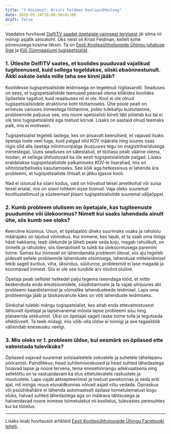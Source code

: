 ```yaml
---
title: "3 Küsimust: Kristi Feldman Koolipsühholoog"
date: 2018-03-14T16:00:50+01:00
draft: false
---
```


Vaadates huvitavat [DelfiTV saadet õpetajate vaimsest tervisest](http://tv.delfi.ee/saated/delfi-tv-erisaade-eesti-haridussusteemi-varjatud-saladus-igal-kolmandal-opetajal-voib-olla-vaimse-tervise-probleeme?id=81275565) jäi silma nii mõnigi asjalik seisukoht. Üks neist oli Kristi Feldman, kellelt kohe põnevusega küsima läksin. Ta on [Eesti Koolipsühholoogide Ühingu juhatuse liige](http://koolipsyhholoogid.ee/juhatus/liikmed/) ja [Kiili Gümnaasiumi tugispetsialist](https://kiilikool.edupage.org/text5/). 

### 1. Ütlesite DelfiTV saates, et koolides puuduvad vajalikud tugiteenused, kuid sellega tegeldakse, siiski ebaõnnestunult. Äkki oskate öelda mille taha see kinni jääb?

Koolidesse tugispetsialistide leidmisega on tegeletud riigitasandil. Seaduses on sees, et tugispetsialistide teenused peavad olema kõikides koolides õpilastele tagatud, kuid reaalsuses nii ei ole. Kool ei ole olnud tugispetsialistidele atraktiivne koht töötamiseks. Ühe poole pealt on erinevas vanuses inimestega töötamine, pidev tulekahju kustutamine, probleemide paljusus see, mis noore spetsialisti kiirelt läbi põletab kui tal ei ole teisi tugispetsialiste ega toetust kõrval. Lisaks on aastaid olnud teemaks palk, mis ei motiveeri.

Tugispetsialist tegeleb lastega, kes on piisavalt keerulised, et vajavad lisaks õpetaja toele veel tuge, kuid palgad olid KOV määrata ning suures osas riigis olid alla õpetaja miinimumpalga (kusjuures tegu on magistriharidusega inimestega). Uues seaduses on sätestatud, et töötasu peab väärne olema, loodan, et sellega ühtlustuvad ka üle eesti tugispetsialistide palgad. Lisaks eraldatakse tugispetsialistide palkamiseks KOV-le lisarahad, mis on sihtotstarbeliseks kasutamiseks. See kõik aga hetkeseisus ei lahenda ära probleemi, et tugispetsialiste lihtsalt ei jätku igasse kooli.

Nad ei istunud ka siiani kodus, vaid on hõivatud teisel ametikohal või suisa teisel erialal, mis on siiani rohkem sisse toonud. Vaja oleks suuremat koolitustellimust ja süsteemset plaani tugispetsialistide suuremal väljaõppel.

### 2. Kumb probleem olulisem on õpetajale, kas tugiteenuste puudumine või ülekoormus? Nimelt kui saaks lahendada ainult ühe, siis kumb see oleks?

Keeruline küsimus. Usun, et õpetajatöö üheks suurimaks osaks ja rahulolu määrajaks on tajutud võimekus. Kui inimene, kes tajub, et ta saab oma tööga hästi hakkama, teeb ületunde ja läheb peale seda koju, magab rahulikult, on õnnelik ja rahulolev, siis tõenäoliselt ta tuleb ka ülekoormusega paremini toime. Samas kui inimesel on lahendamata probleem üleval, siis aju tegeleb pidevalt sellele probleemile lahenduste otsimisega, lahenduse mitteleidmisel tekib sageli kurbus, viha, üksindus, süütunne, probleemid ei lase magada ja koormavad inimest. Siis ei ole see tundide arv niivõrd oluline.

Õpetaja peab sellistel hetkedel palju tegema iseendaga tööd, et mitte keskenduda enda emotsioonidele, süüdistamisele ja ta vajab siinjuures abi probleemi kaardistamisel ja võimalike lahendusteede leidmisel. Laps oma probleemiga jääb ja täiskasvanute käes on võti lahenduste leidmiseks.

Siinkohal tulebki mängu tugispetsialist, kes aitab enda ettevalmistusest lähtuvalt õpetajal ja lapsevanemal mõista lapse probleemi sisu ning planeerida sekkumist. Üksi on õpetajal sageli raske toime tulla ja tegutseda efektiivselt. Ta teeb midagi, mis võib-olla üldse ei toimigi ja see tagasilöök vähendab eneseusku veelgi.

### 3. Mis oleks nr 1. probleem üldse, kui eesmärk on õpilased ette valmistada tulevikuks?

Õpilased vajavad suuremat sotsiaalsetele oskustele ja suhetele tähelepanu pööramist. Paindlikkus, head suhtlemisoskused ja head suhted lähedastega hoiavad lapse ja noore tervena, tema enesehinnangu adekvaatsena ning selletõttu on ta vastupidavam ka elus ettetulevatele raskustele ja muutustele. Laps vajab aktsepteerimist ja toetust perekonnas ja seda eriti ajal, mil mingis muus eluvaldkonnas võivad asjad viltu vedada. Õpiraskus või psüühikahäire ei tähenda automaatselt õpilase toimetulematust kogu eluks, halvad suhted lähedastega aga on määrava tähtsusega ja halvendavad noore inimese toimetulekut nii koolielus, tulevastes peresuhtes kui ka tööelus.

---

Lisaks leiab huvitavaid artikleid [Eesti Koolipsühholoogide Ühingu Facebooki lehelt](https://www.facebook.com/EestiKoolipsuhholoogideUhing).